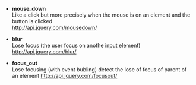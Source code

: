 * **mouse_down**   
Like a click but more precisely when the mouse is on an element and the button is clicked   
http://api.jquery.com/mousedown/

* **blur**   
Lose focus (the user focus on anothe input element)
http://api.jquery.com/blur/

* **focus_out**   
Lose focusing (with event bubling) detect the lose of focus of parent of an element
http://api.jquery.com/focusout/